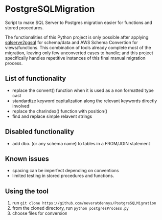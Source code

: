 # PostgreSQLMigration
Script to make SQL Server to Postgres migration easier for functions and stored procedures.

The functionalities of this Python project is only possible after applying [sqlserve2pgsql](https://github.com/dalibo/sqlserver2pgsql) for schema/data and AWS Schema Convertion for views/functions. This combination of tools already complete most of the migration, leaving only few unconverted cases to handle; and this project specifically handles repetitive instances of this final manual migration process.

## List of functionality
- replace the convert() function when it is used as a non formatted type cast
- standardize keyword capitalization along the relevant keywords directly involved
- replace the charindex() function with position()
- find and replace simple relavent strings

## Disabled functionality
- add dbo. (or any schema name) to tables in a FROM/JOIN statement

## Known issues
- spacing can be imperfect depending on conventions
- limited testing in stored procedures and functions.

## Using the tool
1. run `git clone https://github.com/neveratdennys/PostgreSQLMigration`
2. from the cloned directory, run `python postgresProcess.py`
3. choose files for conversion
